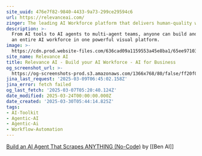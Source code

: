```yaml
---
site_uuid: 476e7f82-9840-4433-9a73-299ce29594c6
url: https://relevanceai.com/
zinger: The leading AI Workforce platform that delivers human-quality work
description: >-
  From AI tools to AI agents to multi-agent teams, anyone can build and manage
  an entire AI workforce in one powerful visual platform.
image: >-
  https://cdn.prod.website-files.com/636cad09a1159553a45e8ba1/65ee971034ef69823b9d993c_OG%20image%20from.png
site_name: Relevance AI
title: Relevance AI - Build your AI Workforce - AI for Business
og_screenshot_url: >-
  https://og-screenshots-prod.s3.amazonaws.com/1366x768/80/false/ff20f00519bcd4bd711892e9aa52da7bee1e3ae560006fc34cf505405050da09.jpeg
jina_last_request: '2025-03-09T06:45:02.158Z'
jina_error: fetch failed
og_last_fetch: '2025-03-07T05:20:40.124Z'
date_modified: 2025-03-24T00:00:00.000Z
date_created: '2025-03-30T05:44:14.825Z'
tags:
- AI-Toolkit
- Agentic-AI
- Agentic-Ai
- Workflow-Automation
---
```


































































































































































































































[Build an AI Agent That Scrapes ANYTHING (No-Code)](https://youtu.be/yJ7R3jxSF_g?si=cmlaVHvYDm_Aiyqs) by [[Ben AI]]


